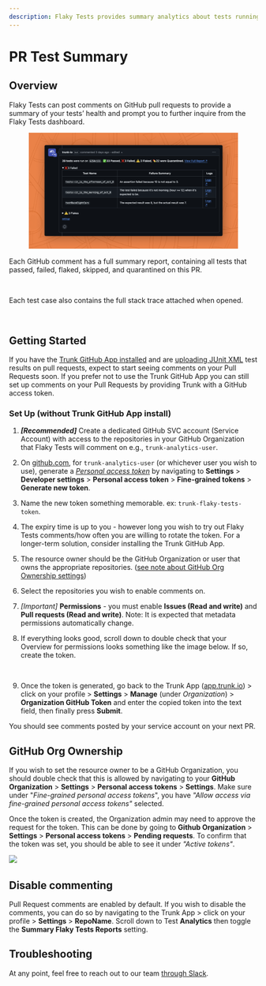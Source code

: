 ```yaml
---
description: Flaky Tests provides summary analytics about tests running on Pull Requests.
---
```


# PR Test Summary

## Overview

Flaky Tests can post comments on GitHub pull requests to provide a summary of your tests’ health and prompt you to further inquire from the Flaky Tests dashboard.

<figure><img src="../.gitbook/assets/GitHub Comment.png" alt=""><figcaption></figcaption></figure>

Each GitHub comment has a full summary report, containing all tests that passed, failed, flaked, skipped, and quarantined on this PR.

<figure><img src="../.gitbook/assets/app.trunk-staging.io_totally-real-saas_flaky-tests_pr_84_repo=gewenyu99/real-saas-app&#x26;commitHash=7274ce1090cba4614cf9ebc316bacac090c06f56.png" alt=""><figcaption></figcaption></figure>

Each test case also contains the full stack trace attached when opened.

<figure><img src="../.gitbook/assets/app.trunk-staging.io_totally-real-saas_flaky-tests_pr_84_repo=gewenyu99/real-saas-app&#x26;commitHash=7274ce1090cba4614cf9ebc316bacac090c06f56%20(1).png" alt=""><figcaption></figcaption></figure>

## Getting Started

If you have the [Trunk GitHub App installed](https://docs.trunk.io/administration/github-app-permissions) and are [uploading JUnit XML](frameworks/) test results on pull requests, expect to start seeing comments on your Pull Requests soon. If you prefer not to use the Trunk GitHub App you can still set up comments on your Pull Requests by providing Trunk with a GitHub access token.

### Set Up (without Trunk GitHub App install)

1. _**\[Recommended]**_ Create a dedicated GitHub SVC account (Service Account) with access to the repositories in your GitHub Organization that Flaky Tests will comment on e.g., `trunk-analytics-user`.
2. On [github.com](https://github.com/), for `trunk-analytics-user` (or whichever user you wish to use), generate a [_Personal access token_](https://docs.github.com/en/authentication/keeping-your-account-and-data-secure/managing-your-personal-access-tokens) by navigating to **Settings** > **Developer settings** > **Personal access token** > **Fine-grained tokens** > **Generate new token**.
3. Name the new token something memorable. ex: `trunk-flaky-tests-token`.
4. The expiry time is up to you - however long you wish to try out Flaky Tests comments/how often you are willing to rotate the token. For a longer-term solution, consider installing the Trunk GitHub App.
5. The resource owner should be the GitHub Organization or user that owns the appropriate repositories. ([see note about GitHub Org Ownership settings](github-pull-request-comments.md#github-org-ownership))
6. Select the repositories you wish to enable comments on.
7. _\[Important]_ **Permissions** - you must enable **Issues (Read and write)** and **Pull requests (Read and write)**. Note: It is expected that metadata permissions automatically change.
8.  If everything looks good, scroll down to double check that your Overview for permissions looks something like the image below. If so, create the token.

    <figure><img src="../.gitbook/assets/Screenshot 2024-06-12 at 9.52.28 AM.png" alt=""><figcaption></figcaption></figure>
9. Once the token is generated, go back to the Trunk App ([app.trunk.io](https://app.trunk.io/)) > click on your profile > **Settings** > **Manage** (under _Organization_) > **Organization GitHub Token** and enter the copied token into the text field, then finally press **Submit**.

You should see comments posted by your service account on your next PR.

## GitHub Org Ownership

If you wish to set the resource owner to be a GitHub Organization, you should double check that this is allowed by navigating to your **GitHub Organization** > **Settings** > **Personal access tokens** > **Settings**. Make sure under "_Fine-grained personal access tokens_", you have _"Allow access via fine-grained personal access tokens"_ selected.

Once the token is created, the Organization admin may need to approve the request for the token. This can be done by going to **Github Organization** > **Settings** > **Personal access tokens** > **Pending requests**. To confirm that the token was set, you should be able to see it under _"Active tokens"_.

![](https://lh7-us.googleusercontent.com/docsz/AD\_4nXdZoEScO82K-8SGNGRLczrcgDjl2orvJhAE1m3SmMYEXB8nA0mL23DGiWli-LOoXiNRix3cFF6OxhEm8m\_kzDe4AwLLrA\_Uqql-X6iRejCQycpxPzhuuYYJasDjbuJVDDI7kJ6bkcCdhziyCLLbh2uCBdI?key=oLba3DU2CoziRj7rJD\_TyA)

## Disable commenting

Pull Request comments are enabled by default. If you wish to disable the comments, you can do so by navigating to the Trunk App > click on your profile > **Settings** > **RepoName**. Scroll down to Test **Analytics** then toggle the **Summary Flaky Tests Reports** setting.

## Troubleshooting

At any point, feel free to reach out to our team [through Slack](https://slack.trunk.io).

